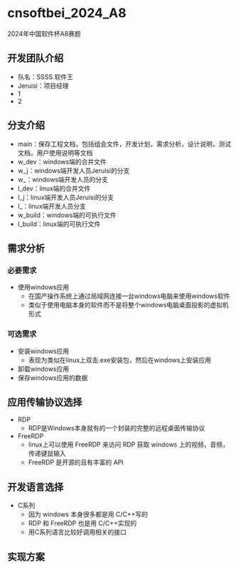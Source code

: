 # cnsoftbei_2024_A8
2024年中国软件杯A8赛题



## 开发团队介绍
- 队名：SSSS.软件王
- Jeruisi：项目经理
- 1
- 2



## 分支介绍
- main：保存工程文档，包括组会文件，开发计划，需求分析，设计说明，测试文档，用户使用说明等文档
- w_dev：windows端的合并文件
- w_j：windows端开发人员Jeruisi的分支
- w_：windows端开发人员的分支
- l_dev：linux端的合并文件
- l_j：linux端开发人员Jeruisi的分支
- l_：linux端开发人员分支
- w_build：windows端的可执行文件
- l_build：linux端的可执行文件



## 需求分析
### 必要需求
- 使用windows应用
  - 在国产操作系统上通过局域网连接一台windows电脑来使用windows软件
  - 类似于使用电脑本身的软件而不是将整个windows电脑桌面投影的虚拟机形式



### 可选需求
- 安装windows应用
  - 表现为类似在linux上双击.exe安装包，然后在windows上安装应用
- 卸载windows应用
- 保存windows应用的数据



## 应用传输协议选择

- RDP
  - RDP是Windows本身就有的一个封装的完整的远程桌面传输协议
- FreeRDP
  - linux上可以使用 FreeRDP 来访问 RDP 获取 windows 上的视频，音频，传递键鼠输入
  - FreeRDP 是开源的且有丰富的 API



## 开发语言选择

- C系列
  - 因为 windows 本身很多都是用 C/C++写的
  - RDP 和 FreeRDP 也是用 C/C++实现的
  - 用C系列语言比较好调用相关的接口



## 实现方案

